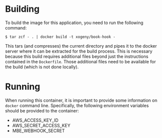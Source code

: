 # Building

To build the image for this application, you need to run the following command:

```
$ tar zcf - . | docker build -t xogeny/book-hook -
```

This tars (and compresses) the current directory and pipes it to the
docker server where it can be extracted for the build process.  This
is necessary because this build requires additional files beyond just
the instructions contained in the `Dockerfile`.  Those additional
files need to be available for the build (which is not done locally).

# Running

When running this container, it is important to provide some
information on `docker` command line.  Specifically, the following
environment variables should be provided to the container:

  * AWS_ACCESS_KEY_ID
  * AWS_SECRET_ACCESS_KEY
  * MBE_WEBHOOK_SECRET
